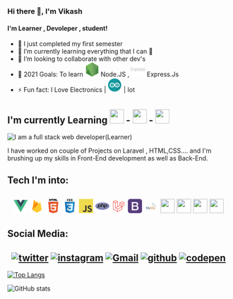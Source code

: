 ### Hi there 👋, I'm Vikash
#### I'm Learner , Devoleper , student! 
- 🔭 I just completed my first semester
- 🌱 I’m currently learning everything that I can 🥴
- 👯 I’m looking to collaborate with other dev's
- 🥅 2021 Goals: To learn <img height="32" width="32" src="https://raw.githubusercontent.com/github/explore/80688e429a7d4ef2fca1e82350fe8e3517d3494d/topics/nodejs/nodejs.png" /> Node.JS , <img height="32" width="32" src="https://raw.githubusercontent.com/github/explore/80688e429a7d4ef2fca1e82350fe8e3517d3494d/topics/express/express.png" /> Express.Js
- ⚡ Fun fact: I Love Electronics |  <img height="32" width="32" src="https://raw.githubusercontent.com/github/explore/80688e429a7d4ef2fca1e82350fe8e3517d3494d/topics/arduino/arduino.png" /> | Iot 
## I'm currently Learning <img height="32" width="32" src="https://cdn.jsdelivr.net/npm/simple-icons@v4/icons/vue-dot-js.svg" /> - <img height="32" width="32" src="https://cdn.jsdelivr.net/npm/simple-icons@v4/icons/vuetify.svg" /> - <img height="32" width="32" src="https://cdn.jsdelivr.net/npm/simple-icons@v4/icons/firebase.svg" />
![I am a full stack web developer(Learner)](https://miro.medium.com/max/1000/1*-YOn0WC2zstDDQ0Qv7al9A.png)


I have worked on couple of Projects on Laravel , HTML,CSS.... and I'm brushing up my skills in Front-End development as well as Back-End.


## Tech I'm into:

<h2 align="center">

<img height="32" width="32" src="https://raw.githubusercontent.com/github/explore/80688e429a7d4ef2fca1e82350fe8e3517d3494d/topics/vue/vue.png" />
<img height="32" width="32" src="https://raw.githubusercontent.com/github/explore/80688e429a7d4ef2fca1e82350fe8e3517d3494d/topics/firebase/firebase.png" />
<img height="32" width="32" src="https://raw.githubusercontent.com/github/explore/80688e429a7d4ef2fca1e82350fe8e3517d3494d/topics/html/html.png" />
<img height="32" width="32" src="https://raw.githubusercontent.com/github/explore/80688e429a7d4ef2fca1e82350fe8e3517d3494d/topics/css/css.png" />
<img height="32" width="32" src="https://raw.githubusercontent.com/github/explore/80688e429a7d4ef2fca1e82350fe8e3517d3494d/topics/javascript/javascript.png" />
<img height="32" width="32" src="https://raw.githubusercontent.com/github/explore/80688e429a7d4ef2fca1e82350fe8e3517d3494d/topics/php/php.png" />
<img height="32" width="32" src="https://raw.githubusercontent.com/github/explore/80688e429a7d4ef2fca1e82350fe8e3517d3494d/topics/laravel/laravel.png" />
<img height="32" width="32" src="https://raw.githubusercontent.com/github/explore/80688e429a7d4ef2fca1e82350fe8e3517d3494d/topics/bootstrap/bootstrap.png" />
<img height="32" width="32" src="https://raw.githubusercontent.com/github/explore/80688e429a7d4ef2fca1e82350fe8e3517d3494d/topics/mysql/mysql.png" />
<img height="32" width="32" src="https://cdn.jsdelivr.net/npm/simple-icons@v3/icons/vuetify.svg" />
<img height="32" width="32" src="https://cdn.jsdelivr.net/npm/simple-icons@v3/icons/cplusplus.svg" />
 <img height="32" width="32" src="https://cdn.jsdelivr.net/npm/simple-icons@v3/icons/postman.svg" />
<img height="32" width="32" src="https://cdn.jsdelivr.net/npm/simple-icons@v3/icons/github.svg" />
</h2>


## Social Media:

 <h2 align="center">
<!--Twitter-->
   <a href="https://www.linkedin.com/in/Vikash-pr/" alt="Twitter"><img src='https://cdn.jsdelivr.net/npm/simple-icons@3.0.1/icons/twitter.svg' alt='twitter' height='40'></a>
<!--Instagram-->
   <a href=https://www.instagram.com/viki_sam_/" alt="Linkedin"><img src='https://cdn.jsdelivr.net/npm/simple-icons@3.0.1/icons/instagram.svg' alt='instagram' height='40'"></a>
<!--Gmail-->
   <a href="mailto:vikashrajendran2806@gmail.com" alt="Contact me"><img src='https://cdn.jsdelivr.net/npm/simple-icons@3.0.1/icons/gmail.svg' alt='Gmail' height='40'></a>
 <!--Github-->
   <a href="https://github.com/vikash2806" alt="Github"><img src='https://cdn.jsdelivr.net/npm/simple-icons@3.0.1/icons/github.svg' alt='github' height='40'></a>
  <!--Codepen-->
   <a href="https://codepen.io/vikash2806" alt="CodePen"><img src='https://cdn.jsdelivr.net/npm/simple-icons@3.0.1/icons/codepen.svg' alt='codepen' height='40'></a>
 </h2>



[![Top Langs](https://github-readme-stats.vercel.app/api/top-langs/?username=vikash2806)](https://github.com/anuraghazra/github-readme-stats)

![GitHub stats](https://github-readme-stats.vercel.app/api?username=vikash2806&show_icons=true&count_private=true)  



